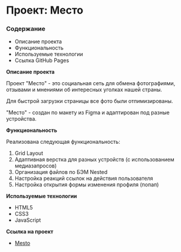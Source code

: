 # Проект: Место

### Содержание

* Описание проекта
* Функциональность
* Используемые технологии
* Ссылка GitHub Pages

**Описание проекта**

Проект "Место" - это социальная сеть для обмена фотографиями, отзывами и мнениями об интересных уголках нашей страны.

Для быстрой загрузки страницы все фото были отпимизированы.

"Место" - создан по макету из Figma и адаптирован под разные устройства.

**Функциональность**

Реализована следующая функциональность:
1. Grid Layout
2. Адаптивная верстка для разных устройств (с использованием медиазапросов)
3. Организация файлов по БЭМ Nested
4. Настройка реакций ссылок на действия пользователя
5. Настройка открытия формы изменения профиля (попап)

**Используемые технологии**

* HTML5
* CSS3
* JavaScript

**Ссылка на проект**

* [Mesto](https://olgasolo21.github.io/russian-travel/)